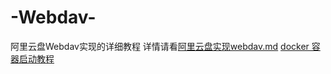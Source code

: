 # -Webdav-
阿里云盘Webdav实现的详细教程
详情请看[阿里云盘实现webdav.md](https://github.com/magicleafs/Aliyunpan-Webdav/blob/main/%E9%98%BF%E9%87%8C%E4%BA%91%E7%9B%98%E5%AE%9E%E7%8E%B0webdav.md)
[docker 容器启动教程](https://github.com/magicleafs/Aliyunpan-Webdav/blob/main/%E9%98%BF%E9%87%8C%E4%BA%91%E7%9B%98docker.md)
